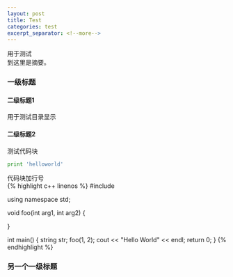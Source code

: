 ```yaml
---
layout: post
title: Test
categories: test
excerpt_separator: <!--more-->
---
```


用于测试  
到这里是摘要。

<!--more-->

### 一级标题

#### 二级标题1
用于测试目录显示  

#### 二级标题2
测试代码块  
``` python
print 'helloworld'
```

代码块加行号  
{% highlight c++ linenos %}
#include <iostream>

using namespace std;

void foo(int arg1, int arg2)
{

}

int main()
{
  string str;
  foo(1, 2);
  cout << "Hello World" << endl;
  return 0;
}
{% endhighlight %}

### 另一个一级标题
